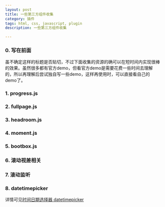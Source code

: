 ```yaml
---
layout: post
title: 一些第三方组件收集
category: 插件
tags: html, css, javascript, plugin
description: 一些第三方组件收集

---
```

### 0. 写在前面
虽不确定这样的标题是否贴切，不过下面收集的资源的确可以在短时间内实现很棒的效果。虽然很多都有官方demo，但看官方demo是需要花费一些时间去理解的，所以再理解后尝试独自写一些demo，这样再使用时，可以直接看自己的demo了。

### 1. progress.js

### 2. fullpage.js

### 3. headroom.js

### 4. moment.js

### 5. bootbox.js

### 6. 滚动视差相关

### 7. 滚动监听

### 8. datetimepicker

详情可见[时间日期选择器 datetimepicker](http://if-true.com/2015/08/06/plugin-datetimepicker.html)